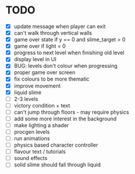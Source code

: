 # TODO

- [x] update message when player can exit
- [x] can't walk through vertical walls
- [x] game over state if y == 0 and slime_target > 0
- [x] game over if light = 0
- [x] progress to next level when finishing old level
- [x] display level in UI
- [x] BUG: levels don't colour when progressing
- [x] proper game over screen
- [x] fix colours to be more thematic
- [x] improve movement
- [x] liquid slime
- [ ] 2-3 levels
- [ ] victory condition + text
- [ ] can't jump through floors - may require physics
- [ ] add some more interest in the background
- [ ] make lighting a shader
- [ ] procgen levels
- [ ] run animations
- [ ] physics based character controller
- [ ] flavour text / tutorials
- [ ] sound effects
- [ ] solid slime should fall through liquid